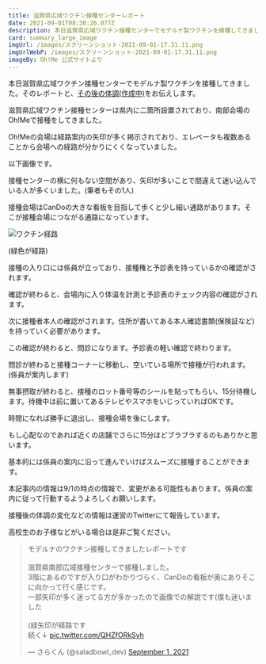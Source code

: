 ```yaml
---
title: 滋賀県広域ワクチン接種センターレポート
date: 2021-09-01T08:30:26.077Z
description: 本日滋賀県広域ワクチン接種センターでモデルナ製ワクチンを接種してきました。そのレポートをお伝えします。
card: summary_large_image
imgUrl: /images/スクリーンショット-2021-09-01-17.31.11.png
imgUrlWebP: /images/スクリーンショット-2021-09-01-17.31.11.png
imageBy: Oh!Me 公式サイトより
---
```

本日滋賀県広域ワクチン接種センターでモデルナ製ワクチンを接種してきました。そのレポートと、[その後の体調(作成中)](#)をお伝えします。

滋賀県広域ワクチン接種センターは県内に二箇所設置されており、南部会場のOh!Meで接種をしてきました。

Oh!Meの会場は経路案内の矢印が多く掲示されており、エレベータも複数あることから会場への経路が分かりにくくなっていました。

以下画像です。

接種センターの横に何もない空間があり、矢印が多いことで間違えて迷い込んでいる人が多くいました。(筆者もその1人)

接種会場はCanDoの大きな看板を目指して歩くと少し細い通路があります。そこが接種会場につながる通路になっています。

![ワクチン経路](https://pbs.twimg.com/media/E-Kuuj-VkAUHZY4?format=jpg&name=medium)

(緑色が経路)

接種の入り口には係員が立っており、接種権と予診表を持っているかの確認がされます。

確認が終わると、会場内に入り体温を計測と予診表のチェック内容の確認がされます。

次に接種者本人の確認がされます。住所が書いてある本人確認書類(保険証など)を持っていく必要があります。

この確認が終わると、問診になります。予診表の軽い確認で終わります。

問診が終わると接種コーナーに移動し、空いている場所で接種が行われます。(係員が案内します)

無事摂取が終わると、接種のロット番号等のシールを貼ってもらい、15分待機します。待機中は前に置いてあるテレビやスマホをいじっていればOKです。

時間になれば勝手に退出し、接種会場を後にします。

もし心配なのであれば近くの店舗でさらに15分ほどブラブラするのもありかと思います。

基本的には係員の案内に沿って進んでいけばスムーズに接種することができます。


本記事内の情報は9/1の時点の情報で、変更がある可能性もあります。係員の案内に従って行動するようよろしくお願いします。

接種後の体調の変化などの情報は運営のTwitterにて報告しています。

高校生のお子様などがいる場合は是非ご覧ください。

<blockquote class="twitter-tweet"><p lang="ja" dir="ltr">モデルナのワクチン接種してきましたレポートです<br><br>滋賀県南部広域接種センターで接種しました。<br>3階にあるのですが入り口がわかりづらく、CanDoの看板が奥にありそこに向かって行く感じです。<br>一部矢印が多く迷ってる方が多かったので画像での解説です(僕も迷いました<br><br>(緑矢印が経路です<br>続く↓ <a href="https://t.co/QHZfORkSyh">pic.twitter.com/QHZfORkSyh</a></p>&mdash; さらくん (@saladbowl_dev) <a href="https://twitter.com/saladbowl_dev/status/1432899754682245123?ref_src=twsrc%5Etfw">September 1, 2021</a></blockquote> <script async src="https://platform.twitter.com/widgets.js" charset="utf-8"></script>